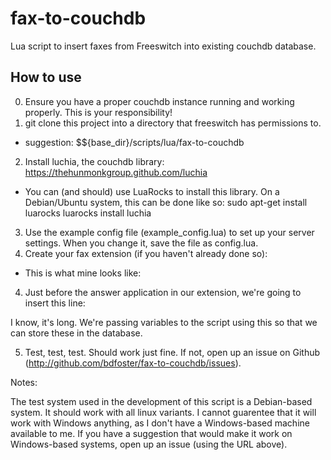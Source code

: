 fax-to-couchdb
==============

Lua script to insert faxes from Freeswitch into existing couchdb database.

How to use
----------
0. Ensure you have a proper couchdb instance running and working properly. This is your responsibility!
1. git clone this project into a directory that freeswitch has permissions to.
 - suggestion: $${base_dir}/scripts/lua/fax-to-couchdb
2. Install luchia, the couchdb library: https://thehunmonkgroup.github.com/luchia
 - You can (and should) use LuaRocks to install this library. On a Debian/Ubuntu system, this can be done like so:
   sudo apt-get install luarocks
   luarocks install luchia
3. Use the example config file (example_config.lua) to set up your server settings. When you change it, save the file as config.lua.
3. Create your fax extension (if you haven't already done so):
 - This is what mine looks like:

<include>
  <extension name="faxrx">
    <condition field="destination_number" expression="^faxrx$|^/*11$|^3000$">
      <action application="set" data="fax_enable_t38=true"/>
      <action application="set" data="fax_enable_t38_request=true"/>
      <action application="answer"/>
      <action application="playback" data="silence_stream://2000"/>
      <action application="rxfax" data="$${base_dir}/storage/fax/FAX-${uuid}.tif"/>
    </condition>
  </extension>
</include>

4. Just before the answer application in our extension, we're going to insert this line:

      <action application="set" data="execute_on_fax_result=lua $${base_dir}/lua/fax-to-couchdb/fax-to-couchdb.lua \\\${fax_filename} ${caller_id_name} ${caller_id_number} ${destination_number} \\\${fax_document_transferred_pages} \\\${fax_result_code} \\\${fax_result_text} \\\${fax_transfer_rate} \\\${fax_ecm_used} \\\${fax_bad_rows} ${uuid}"/>

I know, it's long. We're passing variables to the script using this so that we can store these in the database.

5. Test, test, test. Should work just fine. If not, open up an issue on Github (http://github.com/bdfoster/fax-to-couchdb/issues).

Notes:

The test system used in the development of this script is a Debian-based system. It should work with all linux variants. I cannot guarentee
that it will work with Windows anything, as I don't have a Windows-based machine available to me. If you have a suggestion that would make
it work on Windows-based systems, open up an issue (using the URL above).

